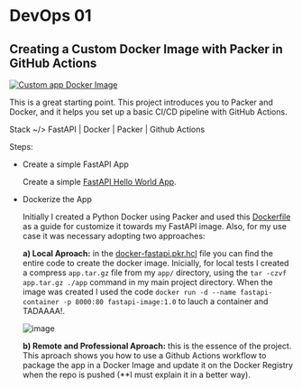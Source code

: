 # DevOps 01
## Creating a Custom Docker Image with Packer in GitHub Actions

[![Custom app Docker Image](https://github.com/endybits/devops-01-app-docker/actions/workflows/create-app-image.yml/badge.svg)](https://github.com/endybits/devops-01-app-docker/actions/workflows/create-app-image.yml)

This is a great starting point. This project introduces you to Packer and Docker, and it helps you set up a basic CI/CD pipeline with GitHub Actions.

Stack ~/> FastAPI | Docker | Packer | Github Actions



Steps:
* Create a simple FastAPI App

  Create a simple [FastAPI Hello World App](https://github.com/endybits/devops-01-app-docker/tree/master/app).
* Dockerize the App
  
  Initially I created a Python Docker using Packer and used this [Dockerfile](https://github.com/endybits/devops-01-app-docker/blob/master/Dockerfile) as a guide for customize it towards my FastAPI image. Also, for my use case it was necessary adopting two approaches: 

  **a) Local Aproach:** in the [docker-fastapi.pkr.hcl](https://github.com/endybits/devops-01-app-docker/blob/master/docker-fastapi.pkr.hcl) file you can find the entire code to create the docker image. Inicially, for local tests I created a compress `app.tar.gz` file from my `app/` directory, using the `tar -czvf app.tar.gz ./app` command in my main project directory.
  When the image was created I used the code `docker run -d --name fastapi-container -p 8000:80 fastapi-image:1.0` to lauch a container and TADAAAA!.

  ![image](https://github.com/endybits/devops-01-app-docker/assets/22806426/993ef457-b44f-4fc8-af79-20e114aacc93)


  **b) Remote and Professional Aproach:** this is the essence of the project. This aproach shows you how to use a Github Actions workflow to package the app in a Docker Image and update it on the Docker Registry when the repo is pushed (**I must explain it in a better way).

